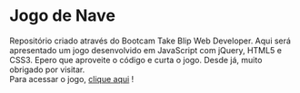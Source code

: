 # Jogo de Nave 
Repositório criado através do Bootcam Take Blip Web Developer. 
Aqui será apresentado um jogo desenvolvido em JavaScript com jQuery, HTML5 e CSS3. Epero que aproveite o código e curta o jogo. Desde já, muito obrigado por visitar.   
Para acessar o jogo, [clique aqui](https://danieloliveirass.github.io/jogo-nave/index.html) !
